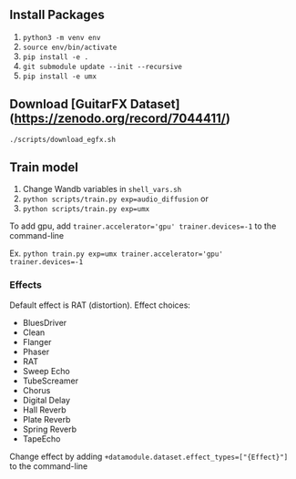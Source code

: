 
## Install Packages
1. `python3 -m venv env`
2. `source env/bin/activate`
3. `pip install -e .`
4. `git submodule update --init --recursive`
5. `pip install -e umx`

## Download [GuitarFX Dataset] (https://zenodo.org/record/7044411/)
`./scripts/download_egfx.sh`

## Train model
1. Change Wandb variables in `shell_vars.sh`
2. `python scripts/train.py exp=audio_diffusion`
or
2. `python scripts/train.py exp=umx`

To add gpu, add `trainer.accelerator='gpu' trainer.devices=-1` to the command-line

Ex. `python train.py exp=umx trainer.accelerator='gpu' trainer.devices=-1`

### Effects
Default effect is RAT (distortion). Effect choices:
- BluesDriver
- Clean
- Flanger
- Phaser
- RAT
- Sweep Echo
- TubeScreamer
- Chorus
- Digital Delay
- Hall Reverb
- Plate Reverb
- Spring Reverb
- TapeEcho

Change effect by adding `+datamodule.dataset.effect_types=["{Effect}"]` to the command-line